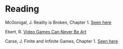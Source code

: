 # Reading

McGonigal, J. Reality is Broken, Chapter 1. [Seen here](http://hci.stanford.edu/courses/cs047n/readings/Reality_is_Broken.pdf)

Ebert, R. [Video Games Can Never Be Art](http://www.rogerebert.com/rogers-journal/video-games-can-never-be-art)

Carse, J. Finite and Infinite Games, Chapter 1. [Seen here](http://wtf.tw/ref/carse.pdf)